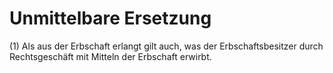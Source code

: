 # Unmittelbare Ersetzung

(1) Als aus der Erbschaft erlangt gilt auch, was der Erbschaftsbesitzer durch Rechtsgeschäft mit Mitteln der Erbschaft erwirbt.